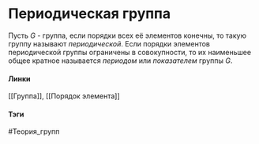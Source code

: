 # Периодическая группа
Пусть $G$ - группа, если порядки всех её элементов конечны, то такую группу называют *периодической*.
Если порядки элементов периодической группы ограничены в совокупности, то их наименьшее общее кратное называется *периодом* или *показателем* группы $G$.

#### Линки
[[Группа]],
[[Порядок элемента]]
#### Тэги 
 #Теория_групп 